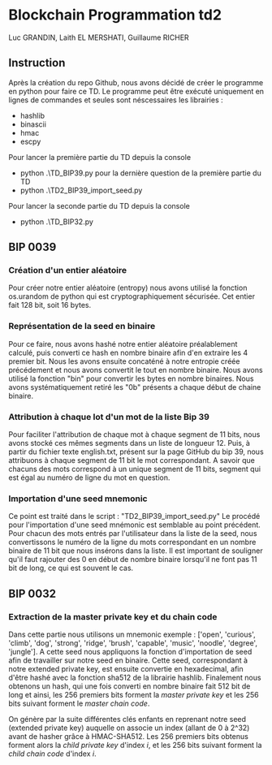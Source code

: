 # Blockchain Programmation td2
Luc GRANDIN, Laith EL MERSHATI, Guillaume RICHER

## Instruction 
Après la création du repo Github, nous avons décidé de créer le programme en python pour faire ce TD.
Le programme peut être exécuté uniquement en lignes de commandes et seules sont néscessaires les librairies :
* hashlib 
* binascii
* hmac
* escpy

Pour lancer la première partie du TD depuis la console 
* python .\TD_BIP39.py
pour la dernière question de la première partie du TD
* python .\TD2_BIP39_import_seed.py 

Pour lancer la seconde partie du TD depuis la console 
* python .\TD_BIP32.py

## **BIP 0039**

### Création d'un entier aléatoire
Pour créer notre entier aléatoire (entropy) nous avons utilisé la fonction os.urandom de python qui est cryptographiquement sécurisée. Cet entier fait 128 bit, soit 16 bytes.

### Représentation de la seed en binaire 
Pour ce faire, nous avons hashé notre entier aléatoire préalablement calculé, puis converti ce hash en nombre binaire afin d'en extraire les 4 premier bit. Nous les avons ensuite concaténé à notre entropie créée précédement et nous avons convertit le tout en nombre binaire.
Nous avons utilisé la fonction "bin" pour convertir les bytes en nombre binaires.
Nous avons systématiquement retiré les "0b" présents a chaque début de chaine binaire.

### Attribution à chaque lot d'un mot de la liste Bip 39
Pour faciliter l'attribution de chaque mot à chaque segment de 11 bits, nous avons stocké ces mêmes segments dans un liste de longueur 12.
Puis, à partir du fichier texte english.txt, présent sur la page GitHub du bip 39, nous attribuons à chaque segment de 11 bit le mot correspondant. A savoir que chacuns des mots correspond à un unique segment de 11 bits, segment qui est égal au numéro de ligne du mot en question.

### Importation d'une seed mnemonic
Ce point est traité dans le script : "TD2_BIP39_import_seed.py"
Le procédé pour l'importation d'une seed mnémonic est semblable au point précédent. Pour chacun des mots entrés par l'utilisateur dans la liste de la seed, nous convertissons le numéro de la ligne du mots correspondant en un nombre binaire de 11 bit que nous insérons dans la liste.
Il est important de souligner qu'il faut rajouter des 0 en début de nombre binaire lorsqu'il ne font pas 11 bit de long, ce qui est souvent le cas.

## **BIP 0032**

### Extraction de la master private key et du chain code
Dans cette partie nous utilisons un mnemonic exemple : ['open', 'curious', 'climb', 'dog', 'strong', 'ridge', 'brush', 'capable', 'music', 'noodle', 'degree', 'jungle']. A cette seed nous appliquons la fonction d'importation de seed afin de travailler sur notre seed en binaire.
Cette seed, correspondant à notre extended private key, est ensuite convertie en hexadecimal, afin d'être hashé avec la fonction sha512 de la librairie hashlib. Finalement nous obtenons un hash, qui une fois converti en nombre binaire fait 512 bit de long et ainsi, les 256 premiers bits forment la *master private key* et les 256 bits suivant forment le *master chain code*.

On génère par la suite différentes clés enfants en reprenant notre seed (extended private key) auquelle on associe un index (allant de 0 à 2^32) avant de hasher grâce à HMAC-SHA512. Les 256 premiers bits obtenus forment alors la *child private key* d'index *i*, et les 256 bits suivant forment la *child chain code* d'index  *i*.
